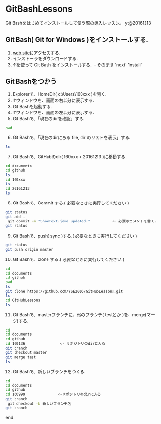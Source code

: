 # GitBashLessons
Git Bashをはじめてインストールして使う際の導入レッスン。
yt@20161213


## Git Bash( Git for Windows )をインストールする.

1. [web site](https://git-for-windows.github.io/)にアクセスする.
2. インストーラをダウンロードする.
3. ↑を使って Git Bash をインストールする.
  - そのまま 'next' 'install'

## Git Bashをつかう

1. Explorerで、HomeDir( c:\Users\160xxx )を開く.
2. ↑ウィンドウを、画面の右半分に表示する.
3. Git Bashを起動する.
4. ↑ウィンドウを、画面の左半分に表示する.
5. Git Bashで、「現在のdirを確認」する.

  ```bash
  pwd
  ```

6. Git Bashで、「現在のdirにある file, dir のリストを表示」する.

  ```bash
  ls
  ```

7. Git Bashで、GitHubのdir( 160xxx > 20161213 )に移動する.

  ```bash
  cd documents
  cd github
  ls
  cd 160xxx
  ls
  cd 20161213
  ls
  ```

8. Git Bashで、Commit する.( 必要なときに実行してください )

  ```bash
  git status
  git add .
  git commit -m "ShowText.java updated."          <- 必要なコメントを書く.
  git status
  ```

9. Git Bashで、push( sync )する.( 必要なときに実行してください )

  ```bash
  git status
  git push origin master
  ```

10. Git Bashで、clone する.( 必要なときに実行してください )

  ```bash
  cd
  cd documents
  cd github
  pwd
  ls
  git clone https://github.com/YSE2016/GitHubLessons.git
  ls
  cd GitHubLessons
  ls
  ```

11. Git Bashで、masterブランチに、他のブランチ( testとか )を、merge(マージ)する.

  ```bash
  cd
  cd documents
  cd github
  cd 160136                <- リポジトリのdirに入る
  git branch
  git checkout master
  git merge test
  ls
  ```

12. Git Bashで、新しいブランチをつくる.

  ```bash
  cd
  cd documents
  cd github
  cd 160999               <-リポジトリのdirに入る
  git branch
  git checkout -b 新しいブランチ名
  git branch
  ```

end.
